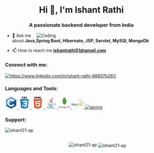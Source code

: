 <h1 align="center">Hi 👋, I'm Ishant Rathi</h1>
<h3 align="center">A passionate backend developer from India</h3>
<img align="right" alt="Coding" width="400" src="https://www.google.com/search?sca_esv=82e125c7d904eb9e&sxsrf=ADLYWILvpA7DYYDT5jjyWiQnH1J2wxQETQ:1733733266619&q=programming+gif&udm=2&fbs=AEQNm0Aa4sjWe7Rqy32pFwRj0UkWd8nbOJfsBGGB5IQQO6L3J603JUkR9Y5suk8yuy50qOa0K08TrPholP8ECM8ELoq5GeRrUvU44UjKtPgUX-2DV1UQVKIioKq9YP8hjr2s4XGUs7BYUWgrA1zGzjnSuLz0Rv9SOxJBYa2HuYoyuz0gUJ8I_0DE-GtDv_SDOIZzgEUF8lIMmGKJCeFzaPcqEnsoKlWNMQ&sa=X&ved=2ahUKEwi9vffbo5qKAxV8SmwGHd3jDacQtKgLegQIFhAB&biw=1536&bih=735&dpr=1.25#vhid=dbrfb5dvHO4gVM&vssid=mosaic">

- 💬 Ask me about **Java,Spring Boot, Hibernate, JSP, Servlet, MySQl, MongoDb**

- 📫 How to reach me **ishantrathi51@gmail.com**

<h3 align="left">Connect with me:</h3>
<p align="left">
<a href="https://linkedin.com/in/https://www.linkedin.com/in/ishant-rathi-88807b261/" target="blank"><img align="center" src="https://raw.githubusercontent.com/rahuldkjain/github-profile-readme-generator/master/src/images/icons/Social/linked-in-alt.svg" alt="https://www.linkedin.com/in/ishant-rathi-88807b261/" height="30" width="40" /></a>
</p>

<h3 align="left">Languages and Tools:</h3>
<p align="left"> <a href="https://www.cprogramming.com/" target="_blank" rel="noreferrer"> <img src="https://raw.githubusercontent.com/devicons/devicon/master/icons/c/c-original.svg" alt="c" width="40" height="40"/> </a> <a href="https://www.w3schools.com/css/" target="_blank" rel="noreferrer"> <img src="https://raw.githubusercontent.com/devicons/devicon/master/icons/css3/css3-original-wordmark.svg" alt="css3" width="40" height="40"/> </a> <a href="https://www.w3.org/html/" target="_blank" rel="noreferrer"> <img src="https://raw.githubusercontent.com/devicons/devicon/master/icons/html5/html5-original-wordmark.svg" alt="html5" width="40" height="40"/> </a> <a href="https://www.java.com" target="_blank" rel="noreferrer"> <img src="https://raw.githubusercontent.com/devicons/devicon/master/icons/java/java-original.svg" alt="java" width="40" height="40"/> </a> <a href="https://www.mongodb.com/" target="_blank" rel="noreferrer"> <img src="https://raw.githubusercontent.com/devicons/devicon/master/icons/mongodb/mongodb-original-wordmark.svg" alt="mongodb" width="40" height="40"/> </a> <a href="https://www.mysql.com/" target="_blank" rel="noreferrer"> <img src="https://raw.githubusercontent.com/devicons/devicon/master/icons/mysql/mysql-original-wordmark.svg" alt="mysql" width="40" height="40"/> </a> <a href="https://spring.io/" target="_blank" rel="noreferrer"> <img src="https://www.vectorlogo.zone/logos/springio/springio-icon.svg" alt="spring" width="40" height="40"/> </a> </p>

<h3 align="left">Support:</h3>
<p><a href="https://www.buymeacoffee.com/ishant21-ap"> <img align="left" src="https://cdn.buymeacoffee.com/buttons/v2/default-yellow.png" height="50" width="210" alt="ishant21-ap" /></a></p><br><br>

<p><img align="left" src="https://github-readme-stats.vercel.app/api/top-langs?username=ishant21-ap&show_icons=true&locale=en&layout=compact" alt="ishant21-ap" /></p>

<p>&nbsp;<img align="center" src="https://github-readme-stats.vercel.app/api?username=ishant21-ap&show_icons=true&locale=en" alt="ishant21-ap" /></p>
